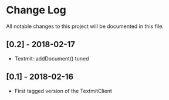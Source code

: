 Change Log
==========

All notable changes to this project will be documented in this file.

[0.2] - 2018-02-17
------------------

- Textmit::addDocument() tuned

[0.1] - 2018-02-16
------------------

- First tagged version of the TextmitClient
